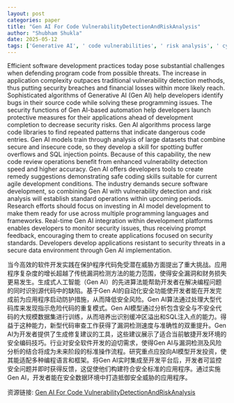 ```yaml
---
layout: post
categories: paper
title: "Gen AI For Code VulnerabilityDetectionAndRiskAnalysis"
author: "Shubham Shukla"
date: 2025-05-12
tags: ['Generative AI', ' code vulnerabilities', ' risk analysis', ' cybersecurity', ' software development', ' machine learning', ' vulnerability detection', ' secure coding', ' algorithms', ' automation', ' threat mitigation', ' data analysis', ' programming languages', ' buffer overflow', ' SQL injection', ' cross-site scripting', ' remediation', ' security breaches', ' software security', ' continuous monitoring', ' AI models', ' secure applications', ' coding flaws', ' development lifecycle', ' real-time integration', ' best practices', ' AI-driven solutions', ' threat landscape', ' data protection', ' systems security']
---
```


Efficient software development practices today pose substantial challenges when defending program code from possible threats. The increase in application complexity outpaces traditional vulnerability detection methods, thus putting security breaches and financial losses within more likely reach. Sophisticated algorithms of Generative AI (Gen AI) help developers identify bugs in their source code while solving these programming issues. The security functions of Gen AI-based automation help developers launch protective measures for their applications ahead of development completion to decrease security risks. Gen AI algorithms process large code libraries to find repeated patterns that indicate dangerous code entries. Gen AI models train through analysis of large datasets that combine secure and insecure code, so they develop a skill for spotting buffer overflows and SQL injection points. Because of this capability, the new code review operations benefit from enhanced vulnerability detection speed and higher accuracy. Gen AI offers developers tools to create remedy suggestions demonstrating safe coding skills suitable for current agile development conditions. The industry demands secure software development, so combining Gen AI with vulnerability detection and risk analysis will establish standard operations within upcoming periods. Research efforts should focus on investing in AI model development to make them ready for use across multiple programming languages and frameworks. Real-time Gen AI integration within development platforms enables developers to monitor security issues, thus receiving prompt feedback, encouraging them to create applications focused on security standards. Developers develop applications resistant to security threats in a secure data environment through Gen AI implementation.

当今高效的软件开发实践在保护程序代码免受潜在威胁方面提出了重大挑战。应用程序复杂度的增长超越了传统漏洞检测方法的能力范围，使得安全漏洞和财务损失更易发生。生成式人工智能（Gen AI）的先进算法能帮助开发者在解决编程问题的同时识别源代码中的缺陷。基于Gen AI的自动化安全功能使开发者能在开发完成前为应用程序启动防护措施，从而降低安全风险。Gen AI算法通过处理大型代码库来发现指示危险代码的重复模式。Gen AI模型通过分析包含安全与不安全代码的大规模数据集进行训练，从而培养出识别缓冲区溢出和SQL注入点的能力。得益于这种能力，新型代码审查工作获得了漏洞检测速度与准确性的双重提升。Gen AI为开发者提供了生成修复建议的工具，这些建议展示了适合当前敏捷开发环境的安全编码技巧。行业对安全软件开发的迫切需求，使得Gen AI与漏洞检测及风险分析的结合将成为未来阶段的标准操作流程。研究重点应投向AI模型开发投资，使其能适配多种编程语言和框架。将Gen AI实时集成至开发平台后，开发者可监控安全问题并即时获得反馈，这促使他们构建符合安全标准的应用程序。通过实施Gen AI，开发者能在安全数据环境中打造抵御安全威胁的应用程序。

资源链接: [Gen AI For Code VulnerabilityDetectionAndRiskAnalysis](https://papers.ssrn.com/sol3/papers.cfm?abstract_id=5173531)
